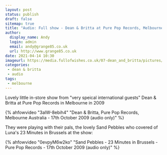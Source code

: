 ```yaml
---
layout: post
status: publish 
draft: false
sitemap: true
title: "Audio: Full show - Dean & Britta at Pure Pop Records, Melbourne"
author:
  display_name: Andy
  login: admin
  email: andy@grange85.co.uk
  url: http://www.grange85.co.uk
date: 2021-04-14 10:30
imageurl: https://media.fullofwishes.co.uk/07-dean_and_britta/pictures/2009-10-17-dean-britta.jpg
categories:
 - dean & britta
 - audio
tags:
 - melbourne
---
```

Lovely little in-store show from "very speical international guests" Dean & Britta at Pure Pop Records in Melbourne in 2009

{% ahfowvideo "3alW-8ebih4" "Dean & Britta, Pure Pop Records, Melbourne Australia - 17th October 2009 (audio only)" %}

<!--more-->

They were playing with their pals, the lovely Sand Pebbles who covered of Luna's 23 Minutes in Brussels at the show:

{% ahfowvideo "0evpyM6w2ko" "Sand Pebbles - 23 Minutes in Brussels - Pure Pop Records - 17th October 2009 (audio only)" %}
